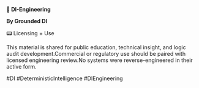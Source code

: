 **🧠 DI-Engineering**

**By Grounded DI**

📟 Licensing + Use

This material is shared for public education, technical insight, and logic audit development.Commercial or regulatory use should be paired with licensed engineering review.No systems were reverse-engineered in their active form.

#DI #DeterministicIntelligence #DIEngineering
